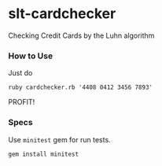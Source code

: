 # slt-cardchecker
Checking Credit Cards by the Luhn algorithm

### How to Use
Just do
```
ruby cardchecker.rb '4408 0412 3456 7893'
```
PROFIT!

### Specs
Use `minitest` gem for run tests.

```
gem install minitest
```
